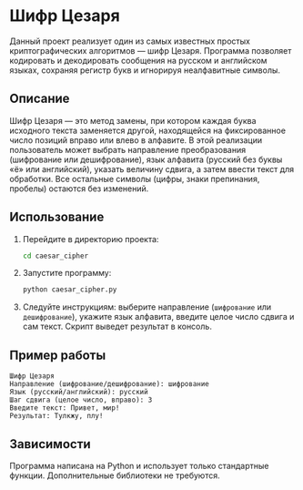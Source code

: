 # Шифр Цезаря

Данный проект реализует один из самых известных простых криптографических
алгоритмов — шифр Цезаря. Программа позволяет кодировать и декодировать
сообщения на русском и английском языках, сохраняя регистр букв и игнорируя
неалфавитные символы.

## Описание

Шифр Цезаря — это метод замены, при котором каждая буква исходного текста
заменяется другой, находящейся на фиксированное число позиций вправо или влево
в алфавите. В этой реализации пользователь может выбрать направление
преобразования (шифрование или дешифрование), язык алфавита (русский без
буквы «ё» или английский), указать величину сдвига, а затем ввести текст для
обработки. Все остальные символы (цифры, знаки препинания, пробелы) остаются
без изменений.

## Использование

1. Перейдите в директорию проекта:
   ```bash
   cd caesar_cipher
   ```
2. Запустите программу:
   ```bash
   python caesar_cipher.py
   ```
3. Следуйте инструкциям: выберите направление (`шифрование` или
   `дешифрование`), укажите язык алфавита, введите целое число сдвига и сам
   текст. Скрипт выведет результат в консоль.

## Пример работы

```
Шифр Цезаря
Направление (шифрование/дешифрование): шифрование
Язык (русский/английский): русский
Шаг сдвига (целое число, вправо): 3
Введите текст: Привет, мир!
Результат: Тулкжу, плу!
```

## Зависимости

Программа написана на Python и использует только стандартные функции. Дополнительные
библиотеки не требуются.
